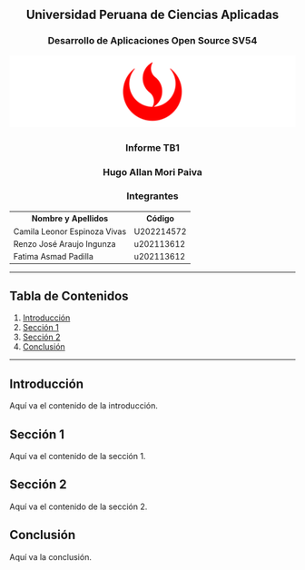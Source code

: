 <h2 style="text-align: center;"><b>Universidad Peruana de Ciencias Aplicadas</b></h2>

<h3 style="text-align: center;">Desarrollo de Aplicaciones Open Source SV54</h3>

<div style="text-align: center;">
  <img src="img/UPC.png" alt="logo UPC">
</div>

<h3 style="text-align: center;">Informe TB1</h3>

<h3 style="text-align: center;">Hugo Allan Mori Paiva</h3>

<h3 style="text-align: center;">Integrantes</h3>

<table style="margin-left: auto; margin-right: auto;">
  <tr>
    <th>Nombre y Apellidos</th>
    <th>Código</th>
  </tr>
  <tr>
    <td>Camila Leonor Espinoza Vivas</td>
    <td>U202214572</td>
  </tr>
  <tr>
    <td>Renzo José Araujo Ingunza</td>
    <td>u202113612</td>
  </tr>
  <tr>
    <td>Fatima Asmad Padilla</td>
    <td>u202113612</td>
  </tr>
</table>


---

## Tabla de Contenidos
1. [Introducción](#introducción)
2. [Sección 1](#sección-1)
3. [Sección 2](#sección-2)
4. [Conclusión](#conclusión)

---

## Introducción
Aquí va el contenido de la introducción.

## Sección 1
Aquí va el contenido de la sección 1.

## Sección 2
Aquí va el contenido de la sección 2.

## Conclusión
Aquí va la conclusión.
